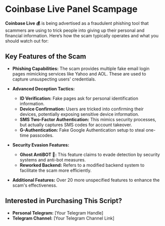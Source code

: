 # Coinbase Live Panel Scampage

**Coinbase Live 💰** is being advertised as a fraudulent phishing tool that scammers are using to trick people into giving up their personal and financial information. Here’s how the scam typically operates and what you should watch out for:

## Key Features of the Scam

- **Phishing Capabilities:** The scam provides multiple fake email login pages mimicking services like Yahoo and AOL. These are used to capture unsuspecting users' credentials.

- **Advanced Deception Tactics:**
  - **ID Verification:** Fake pages ask for personal identification information.
  - **Device Confirmation:** Users are tricked into confirming their devices, potentially exposing sensitive device information.
  - **SMS Two-Factor Authentication:** This mimics security processes, but actually captures SMS codes for account takeover.
  - **G-Authentication:** Fake Google Authentication setup to steal one-time passcodes.

- **Security Evasion Features:**
  - **Ghost AntiBOT 👻:** This feature claims to evade detection by security systems and anti-bot measures.
  - **Reworked Backend:** Refers to a modified backend system to facilitate the scam more efficiently.

- **Additional Features:** Over 20 more unspecified features to enhance the scam's effectiveness.

## Interested in Purchasing This Script?

- **Personal Telegram:** [Your Telegram Handle]
- **Telegram Channel:** [Your Telegram Channel Link]
